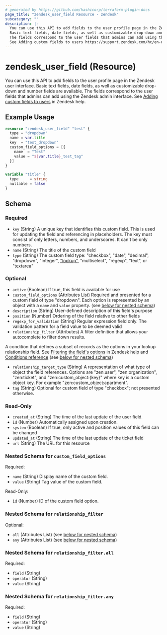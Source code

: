 ```yaml
---
# generated by https://github.com/hashicorp/terraform-plugin-docs
page_title: "zendesk_user_field Resource - zendesk"
subcategory: ""
description: |-
  You can use this API to add fields to the user profile page in the Zendesk user interface.
  Basic text fields, date fields, as well as customizable drop-down and number fields are available.
  The fields correspond to the user fields that admins can add using the Zendesk admin interface.
  See Adding custom fields to users https://support.zendesk.com/hc/en-us/articles/203662066 in Zendesk help.
---
```


# zendesk_user_field (Resource)

You can use this API to add fields to the user profile page in the Zendesk user interface. 
Basic text fields, date fields, as well as customizable drop-down and number fields are available. 
The fields correspond to the user fields that admins can add using the Zendesk admin interface. 
See [Adding custom fields to users](https://support.zendesk.com/hc/en-us/articles/203662066) in Zendesk help.

## Example Usage

```terraform
resource "zendesk_user_field" "test" {
  type = "dropdown"
  name = var.title
  key  = "test_dropdown"
  custom_field_options = [{
    name  = "Test"
    value = "${var.title}_test_tag"
  }]
}

variable "title" {
  type     = string
  nullable = false
}
```

<!-- schema generated by tfplugindocs -->
## Schema

### Required

- `key` (String) A unique key that identifies this custom field. This is used for updating the field and referencing in placeholders. The key must consist of only letters, numbers, and underscores. It can't be only numbers.
- `name` (String) The title of the custom field
- `type` (String) The custom field type: "checkbox", "date", "decimal", "dropdown", "integer", ["lookup"](https://developer.zendesk.com/api-reference/ticketing/lookup_relationships/lookup_relationships/), "multiselect", "regexp", "text", or "textarea"

### Optional

- `active` (Boolean) If true, this field is available for use
- `custom_field_options` (Attributes List) Required and presented for a custom field of type "dropdown". Each option is represented by an object with a `name` and `value` property. (see [below for nested schema](#nestedatt--custom_field_options))
- `description` (String) User-defined description of this field's purpose
- `position` (Number) Ordering of the field relative to other fields
- `regexp_for_validation` (String) Regular expression field only. The validation pattern for a field value to be deemed valid
- `relationship_filter` (Attributes) A filter definition that allows your autocomplete to filter down results. 

A condition that defines a subset of records as the options in your lookup relationship field. 
See [Filtering the field's options](https://support.zendesk.com/hc/en-us/articles/4591924111770#topic_t14_w3l_5tb) 
in Zendesk help and [Conditions reference](https://developer.zendesk.com/documentation/ticketing/reference-guides/conditions-reference/) (see [below for nested schema](#nestedatt--relationship_filter))
- `relationship_target_type` (String) A representation of what type of object the field references. Options are "zen:user", "zen:organization", "zen:ticket", and "zen:custom_object:{key}" where key is a custom object key. For example "zen:custom_object:apartment".
- `tag` (String) Optional for custom field of type "checkbox"; not presented otherwise.

### Read-Only

- `created_at` (String) The time of the last update of the user field.
- `id` (Number) Automatically assigned upon creation.
- `system` (Boolean) If true, only active and position values of this field can be changed
- `updated_at` (String) The time of the last update of the ticket field
- `url` (String) The URL for this resource

<a id="nestedatt--custom_field_options"></a>
### Nested Schema for `custom_field_options`

Required:

- `name` (String) Display name of the custom field.
- `value` (String) Tag value of the custom field.

Read-Only:

- `id` (Number) ID of the custom field option.


<a id="nestedatt--relationship_filter"></a>
### Nested Schema for `relationship_filter`

Optional:

- `all` (Attributes List) (see [below for nested schema](#nestedatt--relationship_filter--all))
- `any` (Attributes List) (see [below for nested schema](#nestedatt--relationship_filter--any))

<a id="nestedatt--relationship_filter--all"></a>
### Nested Schema for `relationship_filter.all`

Required:

- `field` (String)
- `operator` (String)
- `value` (String)


<a id="nestedatt--relationship_filter--any"></a>
### Nested Schema for `relationship_filter.any`

Required:

- `field` (String)
- `operator` (String)
- `value` (String)
